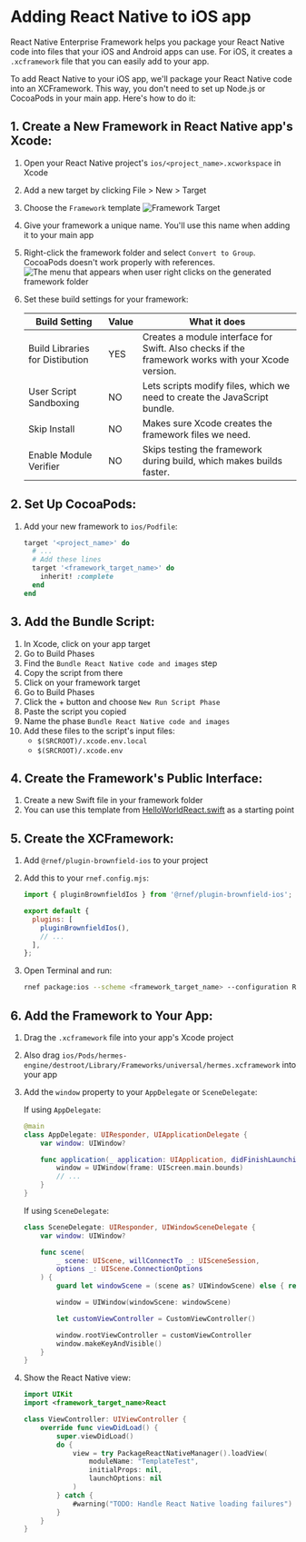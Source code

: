 # Adding React Native to iOS app

React Native Enterprise Framework helps you package your React Native code into files that your iOS and Android apps can use. For iOS, it creates a `.xcframework` file that you can easily add to your app.

To add React Native to your iOS app, we'll package your React Native code into an XCFramework. This way, you don't need to set up Node.js or CocoaPods in your main app. Here's how to do it:

## 1. Create a New Framework in React Native app's Xcode:

1. Open your React Native project's `ios/<project_name>.xcworkspace` in Xcode
1. Add a new target by clicking File > New > Target
1. Choose the `Framework` template
   ![Framework Target](/brownfield_framework_target.png)
1. Give your framework a unique name. You'll use this name when adding it to your main app
1. Right-click the framework folder and select `Convert to Group`. CocoaPods doesn't work properly with references.
   ![The menu that appears when user right clicks on the generated framework folder](/brownfield_convert_to_group.png)
1. Set these build settings for your framework:

   | Build Setting                   | Value | What it does                                                                                      |
   | ------------------------------- | ----- | ------------------------------------------------------------------------------------------------- |
   | Build Libraries for Distibution | YES   | Creates a module interface for Swift. Also checks if the framework works with your Xcode version. |
   | User Script Sandboxing          | NO    | Lets scripts modify files, which we need to create the JavaScript bundle.                         |
   | Skip Install                    | NO    | Makes sure Xcode creates the framework files we need.                                             |
   | Enable Module Verifier          | NO    | Skips testing the framework during build, which makes builds faster.                              |

## 2. Set Up CocoaPods:

1. Add your new framework to `ios/Podfile`:

   ```ruby title="Podfile"
   target '<project_name>' do
     # ...
     # Add these lines
     target '<framework_target_name>' do
       inherit! :complete
     end
   end
   ```

## 3. Add the Bundle Script:

1. In Xcode, click on your app target
1. Go to Build Phases
1. Find the `Bundle React Native code and images` step
1. Copy the script from there
1. Click on your framework target
1. Go to Build Phases
1. Click the + button and choose `New Run Script Phase`
1. Paste the script you copied
1. Name the phase `Bundle React Native code and images`
1. Add these files to the script's input files:
   - `$(SRCROOT)/.xcode.env.local`
   - `$(SRCROOT)/.xcode.env`

## 4. Create the Framework's Public Interface:

1. Create a new Swift file in your framework folder
1. You can use this template from [HelloWorldReact.swift](https://github.com/callstack/rnef/tree/main/packages/plugin-brownfield-ios/template/ios/HelloWorldReact/HelloWorldReact.swift) as a starting point

## 5. Create the XCFramework:

1. Add `@rnef/plugin-brownfield-ios` to your project
1. Add this to your `rnef.config.mjs`:

   ```js title="rnef.config.mjs"
   import { pluginBrownfieldIos } from '@rnef/plugin-brownfield-ios';

   export default {
     plugins: [
       pluginBrownfieldIos(),
       // ...
     ],
   };
   ```

1. Open Terminal and run:

   ```sh title="Terminal"
   rnef package:ios --scheme <framework_target_name> --configuration Release
   ```

## 6. Add the Framework to Your App:

1. Drag the `.xcframework` file into your app's Xcode project
1. Also drag `ios/Pods/hermes-engine/destroot/Library/Frameworks/universal/hermes.xcframework` into your app
1. Add the `window` property to your `AppDelegate` or `SceneDelegate`:

   If using `AppDelegate`:

   ```swift title="AppDelegate.swift"
   @main
   class AppDelegate: UIResponder, UIApplicationDelegate {
       var window: UIWindow?

       func application(_ application: UIApplication, didFinishLaunchingWithOptions launchOptions: [UIApplication.LaunchOptionsKey: Any]?) -> Bool {
           window = UIWindow(frame: UIScreen.main.bounds)
           // ...
       }
   }
   ```

   If using `SceneDelegate`:

   ```swift title="SceneDelegate.swift"
   class SceneDelegate: UIResponder, UIWindowSceneDelegate {
       var window: UIWindow?

       func scene(
           _ scene: UIScene, willConnectTo _: UISceneSession,
           options _: UIScene.ConnectionOptions
       ) {
           guard let windowScene = (scene as? UIWindowScene) else { return }

           window = UIWindow(windowScene: windowScene)

           let customViewController = CustomViewController()

           window.rootViewController = customViewController
           window.makeKeyAndVisible()
       }
   }
   ```

1. Show the React Native view:

   ```swift title="MyViewController.swift"
   import UIKit
   import <framework_target_name>React

   class ViewController: UIViewController {
       override func viewDidLoad() {
           super.viewDidLoad()
           do {
               view = try PackageReactNativeManager().loadView(
                   moduleName: "TemplateTest",
                   initialProps: nil,
                   launchOptions: nil
               )
           } catch {
               #warning("TODO: Handle React Native loading failures")
           }
       }
   }
   ```
